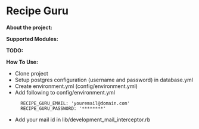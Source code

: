 **Recipe Guru**
=======================================

**About the project:**

**Supported Modules:**

**TODO:**

**How To Use:**

* Clone project
* Setup postgres configuration (username and password) in database.yml
* Create environment.yml (config/environment.yml)
* Add following to config/environment.yml
  ```
    RECIPE_GURU_EMAIL: 'youremail@domain.com'
    RECIPE_GURU_PASSWORD: '********'
  ```
* Add your mail id in lib/development_mail_interceptor.rb 
